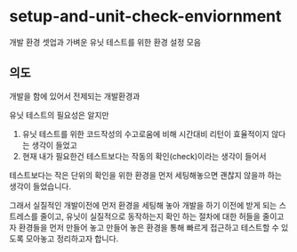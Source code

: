# setup-and-unit-check-enviornment
개발 환경 셋업과 가벼운 유닛 테스트를 위한 환경 설정 모음

## 의도
개발을 함에 있어서 전제되는 개발환경과

유닛 테스트의 필요성은 알지만 

1. 유닛 테스트를 위한 코드작성의 수고로움에 비해 시간대비 리턴이 효율적이지 않다는 생각이 들었고 
2. 현재 내가 필요한건 테스트보다는 작동의 확인(check)이라는 생각이 들어서

테스트보다는 작은 단위의 확인을 위한 환경을 먼저 세팅해놓으면 괜찮지 않을까 하는 생각이 들었습니다.

그래서 실질적인 개발이전에 먼저 환경을 세팅해 놓아 개발을 하기 이전에 받게 되는 스트레스를 줄이고, 유닛이 실질적으로 동작하는지 확인 하는 절차에 대한 허들을 줄이고자 환경들을 먼저 만들어 놓고 만들어 놓은 환경을 통해 빠르게 접근하고 테스트할 수 있도록 모아놓고 정리하고자 합니다.


